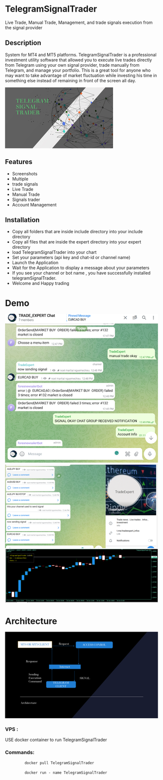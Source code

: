 # TelegramSignalTrader

 Live Trade, Manual Trade, Management, and  trade signals  execution from the signal provider

## Description 
System for MT4 and MT5   platforms.
TelegramSignalTrader is a professional investment utility software that allowed you to execute live trades directly from Telegram using your 
own signal provider, trade manually from Telegram, and manage your portfolio.
This is a great tool for anyone who may want to take advantage of market fluctuation while investing his time in something else instead of remaining in front of the screen all day.


![image](logo.png)
## Features

- Screenshots
- Multiple
- trade signals
- Live Trade
- Manual Trade
- Signals trader
- Account Management

## Installation
 - Copy all  folders  that are inside include directory into your include directory
 - Copy all files that are inside the expert directory into your expert directory
 - load TelegramSignalTrader into your chart
 - Set your parameters (api key and chat-id or channel name)
 - Launch the Application
 - Wait for the Application to display a message about your parameters
 - If you see your channel or bot name , you have successfully installed telegramSignalTrader.
- Welcome and Happy trading
# Demo
![chat message](chat.png)
![channel](channel.png)
[![Watch the video](telegramsignaltrader.png)](https://youtu.be/k0Ly_gyRb5U)

# Architecture

![configuration](architechture.png)

### VPS :
USE docker container to run TelegramSignalTrader
       

### Commands: 
             docker pull TelegramSignalTrader
             
             docker run - name TelegramSignalTrader
